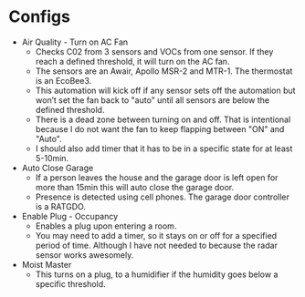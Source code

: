 # Configs
- Air Quality - Turn on AC Fan
  - Checks C02 from 3 sensors and VOCs from one sensor. If they reach a defined threshold, it will turn on the AC fan. 
  - The sensors are an Awair, Apollo MSR-2 and MTR-1. The thermostat is an EcoBee3.
  - This automation will kick off if any sensor sets off the automation but won’t set the fan back to "auto" until all sensors are below the defined threshold.
  - There is a dead zone between turning on and off. That is intentional because I do not want the fan to keep flapping between "ON" and "Auto".
  - I should also add timer that it has to be in a specific state for at least 5-10min. 
- Auto Close Garage
  - If a person leaves the house and the garage door is left open for more than 15min this will auto close the garage door.
  - Presence is detected using cell phones. The garage door controller is a RATGDO.
- Enable Plug - Occupancy
  - Enables a plug upon entering a room.
  - You may need to add a timer, so it stays on or off for a specified period of time. Although I have not needed to because the radar sensor works awesomely.
- Moist Master
  - This turns on a plug, to a humidifier if the humidity goes below a specific threshold.


